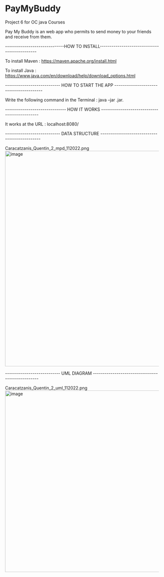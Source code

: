 # PayMyBuddy
Project 6 for OC java Courses

Pay My Buddy is an web app who permits to send money to your friends and receive from them.

------------------------------HOW TO INSTALL----------------------------------------------

To install Maven : https://maven.apache.org/install.html

To install Java : https://www.java.com/en/download/help/download_options.html

---------------------------- HOW TO START THE APP -----------------------------------------

Write the following command in the Terminal : java –jar .jar.

------------------------------- HOW IT WORKS ----------------------------------------------

It works at the URL : localhost:8080/

---------------------------- DATA STRUCTURE -----------------------------------------------

Caracatzanis_Quentin_2_mpd_112022.png<img width="704" alt="image" src="https://user-images.githubusercontent.com/96061779/211026114-1807d2e5-dd14-49ce-807f-6d13750c8c94.png">

---------------------------- UML DIAGRAM --------------------------------------------------

Caracatzanis_Quentin_2_uml_112022.png<img width="593" alt="image" src="https://user-images.githubusercontent.com/96061779/211026295-92550433-412c-4a6b-860a-d0df986e41d0.png">
